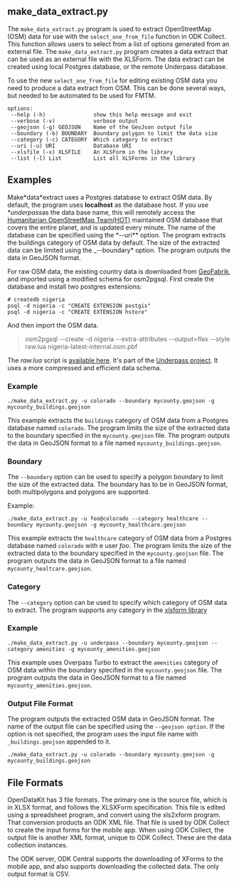 ## make_data_extract.py

The `make_data_extract.py` program is used to extract OpenStreetMap
(OSM) data for use with the `select_one_from_file` function in ODK
Collect. This function allows users to select from a list of options
generated from an external file. The `make_data_extract.py` program
creates a data extract that can be used as an external file with the
XLSForm. The data extract can be created using local Postgres
database, or the remote Underpass database.

To use the new `select_one_from_file` for editing existing OSM data you
need to produce a data extract from OSM. This can be done several
ways, but needed to be automated to be used for FMTM.

    options:
     --help (-h)               show this help message and exit
     --verbose (-v)            verbose output
     --geojson (-g) GEOJSON    Name of the GeoJson output file
     --boundary (-b) BOUNDARY  Boundary polygon to limit the data size
     --category (-c) CATEGORY  Which category to extract
     --uri (-u) URI            Database URI
     --xlsfile (-x) XLSFILE    An XLSForm in the library
     --list (-l) List          List all XLSForms in the library

## Examples

Make\*data\*extract uses a Postgres database to extract OSM data. By
default, the program uses **localhost** as the database host. If you
use \**underpass*as the data base name, this will remotely access the
[Humanitarian OpenStreetMap Team(HOT)](https://www.hotosm.org)
maintained OSM database that covers the entire planet, and is updated
every minute. The name of the database can be specified using the
\*--uri\*\* option. The program extracts the buildings category of OSM
data by default. The size of the extracted data can be limited using
the \_--boundary\* option. The program outputs the data in GeoJSON
format.

For raw OSM data, the existing country data is downloaded from [GeoFabrik](https://download.geofabrik.de/index.html), and imported using a
modified schema for osm2pgsql. First create the database and install
two postgres extensions:

    # createdb nigeria
    psql -d nigeria -c "CREATE EXTENSION postgis"
    psql -d nigeria -c "CREATE EXTENSION hstore"

And then import the OSM data.

> osm2pgsql --create -d nigeria --extra-attributes --output=flex --style raw.lua nigeria-latest-internal.osm.pbf

The *raw.lua* script is [available
here](https://github.com/hotosm/underpass/blob/master/utils/raw.lua). It's
part of the [Underpass
project](https://hotosm.github.io/underpass/index.html). It uses a
more compressed and efficient data schema.

### Example

    ./make_data_extract.py -u colorado --boundary mycounty.geojson -g mycounty_buildings.geojson

This example extracts the `buildings` category of OSM data from a
Postgres database named `colorado`. The program limits the size of the
extracted data to the boundary specified in the `mycounty.geojson`
file. The program outputs the data in GeoJSON format to a file named
`mycounty_buildings.geojson`.

### Boundary

The `--boundary` option can be used to specify a polygon boundary to
limit the size of the extracted data. The boundary has to be in
GeoJSON format, both multipolygons and polygons are supported.

Example:

    ./make_data_extract.py -u foo@colorado --category healthcare --boundary mycounty.geojson -g mycounty_healthcare.geojson

This example extracts the `healthcare` category of OSM data from a
Postgres database named `colorado` with e user *foo*. The program
limits the size of the extracted data to the boundary specified in the
`mycounty.geojson` file. The program outputs the data in GeoJSON
format to a file named `mycounty_healtcare.geojson`.

### Category

The `--category` option can be used to specify which category of OSM
data to extract. The program supports any category in the [xlsform
library](https://github.com/hotosm/osm-fieldwork/tree/main/osm_fieldwork/xlsforms)

### Example

    ./make_data_extract.py -u underpass --boundary mycounty.geojson --category amenities -g mycounty_amenities.geojson

This example uses Overpass Turbo to extract the `amenities` category
of OSM data within the boundary specified in the `mycounty.geojson`
file. The program outputs the data in GeoJSON format to a file named
`mycounty_amenities.geojson`.

### Output File Format

The program outputs the extracted OSM data in GeoJSON format. The name
of the output file can be specified using the `--geojson option`. If
the option is not specified, the program uses the input file name with
`_buildings.geojson` appended to it.

    ./make_data_extract.py -u colorado --boundary mycounty.geojson -g mycounty_buildings.geojson

## File Formats

OpenDataKit has 3 file formats. The primary one is the source file,
which is in XLSX format, and follows the XLSXForm specification. This
file is edited using a spreadsheet program, and convert using the
xls2xform program. That conversion products an ODK XML file. That file
is used by ODK Collect to create the input forms for the mobile
app. When using ODK Collect, the output file is another XML format,
unique to ODK Collect. These are the data collection instances.

The ODK server, ODK Central supports the downloading of XForms to the
mobile app, and also supports downloading the collected data. The only
output format is CSV.
